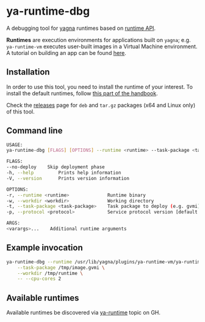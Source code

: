 # ya-runtime-dbg

A debugging tool for [yagna](https://github.com/golemfactory/yagna) runtimes based on [runtime API](https://github.com/golemfactory/yagna/tree/master/exe-unit/runtime-api).

**Runtimes** are execution environments for applications built on `yagna`; e.g. `ya-runtime-vm` executes user-built images in a Virtual Machine environment. 
A tutorial on building an app can be found [here](https://handbook.golem.network/requestor-tutorials/create-your-own-application-on-golem).

## Installation

In order to use this tool, you need to install the runtime of your interest. To install the default runtimes, follow [this part of the handbook](https://handbook.golem.network/provider-tutorials/provider-tutorial#installation).

Check the [releases](https://github.com/golemfactory/ya-runtime-dbg/releases) page for `deb` and `tar.gz` packages (x64 and Linux only) of this tool.

## Command line

```bash
USAGE:
ya-runtime-dbg [FLAGS] [OPTIONS] --runtime <runtime> --task-package <task-package> --workdir <workdir> [varargs]...

FLAGS:
--no-deploy    Skip deployment phase
-h, --help         Prints help information
-V, --version      Prints version information

OPTIONS:
-r, --runtime <runtime>              Runtime binary
-w, --workdir <workdir>              Working directory
-t, --task-package <task-package>    Task package to deploy (e.g. gvmi)
-p, --protocol <protocol>            Service protocol version [default: 0.1.0]

ARGS:
<varargs>...    Additional runtime arguments
```

## Example invocation

```bash
ya-runtime-dbg --runtime /usr/lib/yagna/plugins/ya-runtime-vm/ya-runtime-vm \
    --task-package /tmp/image.gvmi \
    --workdir /tmp/runtime \
    -- --cpu-cores 2
```

## Available runtimes

Available runtimes be discovered via [ya-runtime](https://github.com/topics/ya-runtime) topic on GH.
